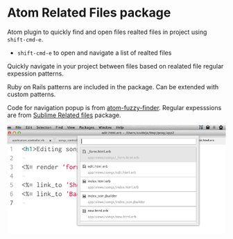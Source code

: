 # Atom Related Files package

Atom plugin to quickly find and open files realted files in project using `shift-cmd-e`.

  * `shift-cmd-e` to open and navigate a list of realted files

Quickly navigate in your project between files based on realated file regular expession patterns.

Ruby on Rails patterns are included in the package. Can be extended with custom patterns.

Code for navigation popup is from [atom-fuzzy-finder](https://github.com/atom/fuzzy-finder). Regular expesssions are from [Sublime Related files](https://github.com/fabiokr/sublime-related-files) package.

![](screenshot.png)


